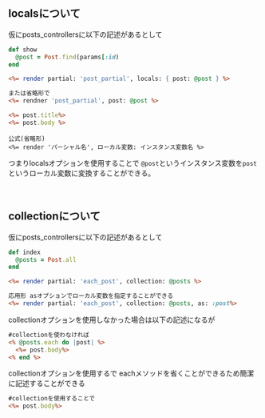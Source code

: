 ## localsについて

仮にposts_controllersに以下の記述があるとして

```posts_controllers.rb
def show
  @post = Post.find(params[:id)
end
```

```posts/foobar.html.erb
<%= render partial: 'post_partial', locals: { post: @post } %>

または省略形で
<%= rendner 'post_partial', post: @post %>
```

```posts/_post_partila.html.erb
<%= post.title%>
<%= post.body %>
```

```公式
公式(省略形)
<%= render 'パーシャル名', ローカル変数: インスタンス変数名 %>
```

つまりlocalsオプションを使用することで
`@post`というインスタンス変数を`post`というローカル変数に変換することができる。

<br>

## collectionについて

仮にposts_controllersに以下の記述があるとして

```posts_controllers.rb
def index 
  @posts = Post.all
end 
```

```posts/index.html.erb
<%= render partial: 'each_post', collection: @posts %>

応用形 asオプションでローカル変数を指定することができる
<%= render partial: 'each_post', collection: @posts, as: :post%>

```

collectionオプションを使用しなかった場合は以下の記述になるが

```posts/_each_post.html.erb
#collectionを使わなければ
<% @posts.each do |post| %>
  <%= post.body%>
<% end %>
```

collectionオプションを使用するで
eachメソッドを省くことができるため簡潔に記述することができる

```posts/_each_post.html.erb
#collectionを使用することで
<%= post.body%>
```
